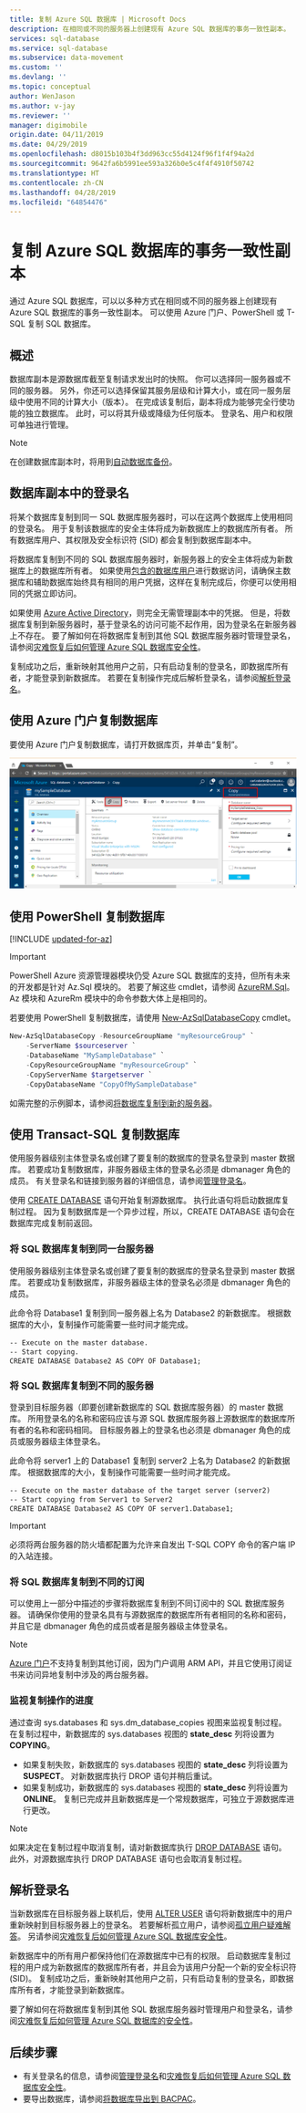 ```yaml
---
title: 复制 Azure SQL 数据库 | Microsoft Docs
description: 在相同或不同的服务器上创建现有 Azure SQL 数据库的事务一致性副本。
services: sql-database
ms.service: sql-database
ms.subservice: data-movement
ms.custom: ''
ms.devlang: ''
ms.topic: conceptual
author: WenJason
ms.author: v-jay
ms.reviewer: ''
manager: digimobile
origin.date: 04/11/2019
ms.date: 04/29/2019
ms.openlocfilehash: d8015b103b4f3dd963cc55d4124f96f1f4f94a2d
ms.sourcegitcommit: 9642fa6b5991ee593a326b0e5c4f4f4910f50742
ms.translationtype: HT
ms.contentlocale: zh-CN
ms.lasthandoff: 04/28/2019
ms.locfileid: "64854476"
---
```

# <a name="copy-a-transactionally-consistent-copy-of-an-azure-sql-database"></a>复制 Azure SQL 数据库的事务一致性副本

通过 Azure SQL 数据库，可以以多种方式在相同或不同的服务器上创建现有 Azure SQL 数据库的事务一致性副本。 可以使用 Azure 门户、PowerShell 或 T-SQL 复制 SQL 数据库。 

## <a name="overview"></a>概述

数据库副本是源数据库截至复制请求发出时的快照。 你可以选择同一服务器或不同的服务器。 另外，你还可以选择保留其服务层级和计算大小，或在同一服务层级中使用不同的计算大小（版本）。 在完成该复制后，副本将成为能够完全行使功能的独立数据库。 此时，可以将其升级或降级为任何版本。 登录名、用户和权限可单独进行管理。  

> [!NOTE]
> 在创建数据库副本时，将用到[自动数据库备份](sql-database-automated-backups.md)。

## <a name="logins-in-the-database-copy"></a>数据库副本中的登录名

将某个数据库复制到同一 SQL 数据库服务器时，可以在这两个数据库上使用相同的登录名。 用于复制该数据库的安全主体将成为新数据库上的数据库所有者。 所有数据库用户、其权限及安全标识符 (SID) 都会复制到数据库副本中。  

将数据库复制到不同的 SQL 数据库服务器时，新服务器上的安全主体将成为新数据库上的数据库所有者。 如果使用[包含的数据库用户](sql-database-manage-logins.md)进行数据访问，请确保主数据库和辅助数据库始终具有相同的用户凭据，这样在复制完成后，你便可以使用相同的凭据立即访问。 

如果使用 [Azure Active Directory](../active-directory/fundamentals/active-directory-whatis.md)，则完全无需管理副本中的凭据。 但是，将数据库复制到新服务器时，基于登录名的访问可能不起作用，因为登录名在新服务器上不存在。 要了解如何在将数据库复制到其他 SQL 数据库服务器时管理登录名，请参阅[灾难恢复后如何管理 Azure SQL 数据库安全性](sql-database-geo-replication-security-config.md)。 

复制成功之后，重新映射其他用户之前，只有启动复制的登录名，即数据库所有者，才能登录到新数据库。 若要在复制操作完成后解析登录名，请参阅[解析登录名](#resolve-logins)。

## <a name="copy-a-database-by-using-the-azure-portal"></a>使用 Azure 门户复制数据库

要使用 Azure 门户复制数据库，请打开数据库页，并单击“复制”。 

   ![数据库复制](./media/sql-database-copy/database-copy.png)

## <a name="copy-a-database-by-using-powershell"></a>使用 PowerShell 复制数据库

[!INCLUDE [updated-for-az](../../includes/updated-for-az.md)]
> [!IMPORTANT]
> PowerShell Azure 资源管理器模块仍受 Azure SQL 数据库的支持，但所有未来的开发都是针对 Az.Sql 模块的。 若要了解这些 cmdlet，请参阅 [AzureRM.Sql](https://docs.microsoft.com/powershell/module/AzureRM.Sql/)。 Az 模块和 AzureRm 模块中的命令参数大体上是相同的。

若要使用 PowerShell 复制数据库，请使用 [New-AzSqlDatabaseCopy](https://docs.microsoft.com/powershell/module/az.sql/new-azsqldatabasecopy) cmdlet。 

```powershell
New-AzSqlDatabaseCopy -ResourceGroupName "myResourceGroup" `
    -ServerName $sourceserver `
    -DatabaseName "MySampleDatabase" `
    -CopyResourceGroupName "myResourceGroup" `
    -CopyServerName $targetserver `
    -CopyDatabaseName "CopyOfMySampleDatabase"
```

如需完整的示例脚本，请参阅[将数据库复制到新的服务器](scripts/sql-database-copy-database-to-new-server-powershell.md)。

## <a name="copy-a-database-by-using-transact-sql"></a>使用 Transact-SQL 复制数据库

使用服务器级别主体登录名或创建了要复制的数据库的登录名登录到 master 数据库。 若要成功复制数据库，非服务器级主体的登录名必须是 dbmanager 角色的成员。 有关登录名和链接到服务器的详细信息，请参阅[管理登录名](sql-database-manage-logins.md)。

使用 [CREATE DATABASE](https://msdn.microsoft.com/library/ms176061.aspx) 语句开始复制源数据库。 执行此语句将启动数据库复制过程。 因为复制数据库是一个异步过程，所以，CREATE DATABASE 语句会在数据库完成复制前返回。

### <a name="copy-a-sql-database-to-the-same-server"></a>将 SQL 数据库复制到同一台服务器

使用服务器级别主体登录名或创建了要复制的数据库的登录名登录到 master 数据库。 若要成功复制数据库，非服务器级主体的登录名必须是 dbmanager 角色的成员。

此命令将 Database1 复制到同一服务器上名为 Database2 的新数据库。 根据数据库的大小，复制操作可能需要一些时间才能完成。

    -- Execute on the master database.
    -- Start copying.
    CREATE DATABASE Database2 AS COPY OF Database1;

### <a name="copy-a-sql-database-to-a-different-server"></a>将 SQL 数据库复制到不同的服务器

登录到目标服务器（即要创建新数据库的 SQL 数据库服务器）的 master 数据库。 所用登录名的名称和密码应该与源 SQL 数据库服务器上源数据库的数据库所有者的名称和密码相同。 目标服务器上的登录名也必须是 dbmanager 角色的成员或服务器级主体登录名。

此命令将 server1 上的 Database1 复制到 server2 上名为 Database2 的新数据库。 根据数据库的大小，复制操作可能需要一些时间才能完成。

    -- Execute on the master database of the target server (server2)
    -- Start copying from Server1 to Server2
    CREATE DATABASE Database2 AS COPY OF server1.Database1;
    
> [!IMPORTANT]
> 必须将两台服务器的防火墙都配置为允许来自发出 T-SQL COPY 命令的客户端 IP 的入站连接。

### <a name="copy-a-sql-database-to-a-different-subscription"></a>将 SQL 数据库复制到不同的订阅

可以使用上一部分中描述的步骤将数据库复制到不同订阅中的 SQL 数据库服务器。 请确保你使用的登录名具有与源数据库的数据库所有者相同的名称和密码，并且它是 dbmanager 角色的成员或者是服务器级主体登录名。 

> [!NOTE]
> [Azure 门户](https://portal.azure.cn)不支持复制到其他订阅，因为门户调用 ARM API，并且它使用订阅证书来访问异地复制中涉及的两台服务器。  

### <a name="monitor-the-progress-of-the-copying-operation"></a>监视复制操作的进度

通过查询 sys.databases 和 sys.dm_database_copies 视图来监视复制过程。 在复制过程中，新数据库的 sys.databases 视图的 **state_desc** 列将设置为 **COPYING**。

* 如果复制失败，新数据库的 sys.databases 视图的 **state_desc** 列将设置为 **SUSPECT**。 对新数据库执行 DROP 语句并稍后重试。
* 如果复制成功，新数据库的 sys.databases 视图的 **state_desc** 列将设置为 **ONLINE**。 复制已完成并且新数据库是一个常规数据库，可独立于源数据库进行更改。

> [!NOTE]
> 如果决定在复制过程中取消复制，请对新数据库执行 [DROP DATABASE](https://msdn.microsoft.com/library/ms178613.aspx) 语句。 此外，对源数据库执行 DROP DATABASE 语句也会取消复制过程。

## <a name="resolve-logins"></a>解析登录名

当新数据库在目标服务器上联机后，使用 [ALTER USER](https://msdn.microsoft.com/library/ms176060.aspx) 语句将新数据库中的用户重新映射到目标服务器上的登录名。 若要解析孤立用户，请参阅[孤立用户疑难解答](https://msdn.microsoft.com/library/ms175475.aspx)。 另请参阅[灾难恢复后如何管理 Azure SQL 数据库安全性](sql-database-geo-replication-security-config.md)。

新数据库中的所有用户都保持他们在源数据库中已有的权限。 启动数据库复制过程的用户成为新数据库的数据库所有者，并且会为该用户分配一个新的安全标识符 (SID)。 复制成功之后，重新映射其他用户之前，只有启动复制的登录名，即数据库所有者，才能登录到新数据库。

要了解如何在将数据库复制到其他 SQL 数据库服务器时管理用户和登录名，请参阅[灾难恢复后如何管理 Azure SQL 数据库的安全性](sql-database-geo-replication-security-config.md)。

## <a name="next-steps"></a>后续步骤

* 有关登录名的信息，请参阅[管理登录名](sql-database-manage-logins.md)和[灾难恢复后如何管理 Azure SQL 数据库安全性](sql-database-geo-replication-security-config.md)。
* 要导出数据库，请参阅[将数据库导出到 BACPAC](sql-database-export.md)。
